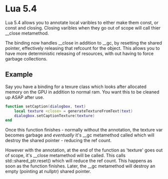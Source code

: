 Lua 5.4
=======

Lua 5.4 allows you to annotate local varibles to either make them const, or const and closing.
Closing varibles when they go out of scope will call thier __close metamethod.

The binding now handles __close in addition to __gc, by resetting the shared pointer, effectively releasing that refcount for the object. This allows you to have more deterministic releasing of resources, with out having to force garbage collections.

Example
----------
Say you have a binding for a texure class which looks after allocated memory on the GPU in addition to normal ram. You want this to be cleaned up ASAP after use.

```Lua
function setCaption(dialogbox, text)
	local texture <close> = generateTextureFromText(text)
	dialogbox.setCaptionTexture(texture)
end
```

Once this function finishes - normally without the <close> annotation, the texture var becomes garbage and *eventually* it's __gc metamethod called which will destroy the shared pointer - reducing the ref count.

However with the <close> annotation, at the end of the function as 'texture' goes out of scope, it's __close metamethod will be called. This calls std::shared_ptr<T>.reset() which will reduce the ref count. This happens as soon as the function finishes. Later, the __gc metamethod will destroy an empty (pointing at nullptr) shared pointer.
